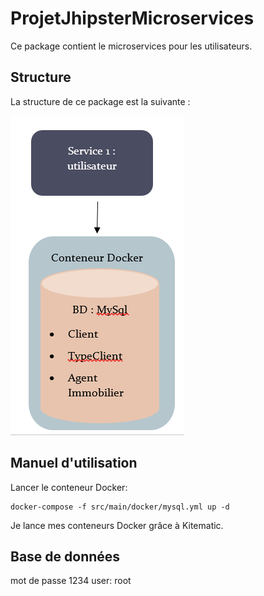 # ProjetJhipsterMicroservices

Ce package contient le microservices pour les utilisateurs.

## Structure

La structure de ce package est la suivante :

![](https://github.com/x-xira25-x/ProjetJhipsterMicroservices/blob/master/service1/structure_service1.PNG)

## Manuel d'utilisation

Lancer le conteneur Docker:

    docker-compose -f src/main/docker/mysql.yml up -d
    
Je lance mes conteneurs Docker grâce à Kitematic.

## Base de données

mot de passe 1234
user: root




